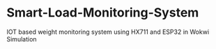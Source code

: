 # Smart-Load-Monitoring-System
IOT based weight monitoring system using HX711 and ESP32 in Wokwi Simulation
